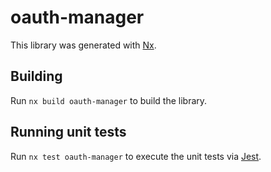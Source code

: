 # oauth-manager

This library was generated with [Nx](https://nx.dev).

## Building

Run `nx build oauth-manager` to build the library.

## Running unit tests

Run `nx test oauth-manager` to execute the unit tests via [Jest](https://jestjs.io).
